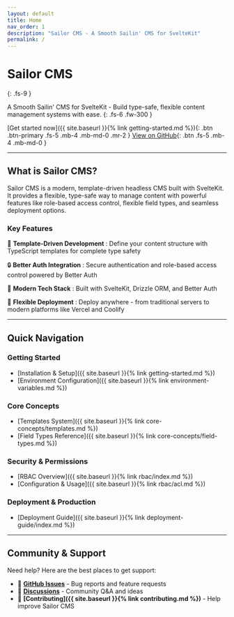 ```yaml
---
layout: default
title: Home
nav_order: 1
description: "Sailor CMS - A Smooth Sailin' CMS for SvelteKit"
permalink: /
---
```


# Sailor CMS

{: .fs-9 }

A Smooth Sailin' CMS for SvelteKit - Build type-safe, flexible content management systems with ease.
{: .fs-6 .fw-300 }

[Get started now]({{ site.baseurl }}{% link getting-started.md %}){: .btn .btn-primary .fs-5 .mb-4 .mb-md-0 .mr-2 }
[View on GitHub](https://github.com/jonkristian/sailor-cms){: .btn .fs-5 .mb-4 .mb-md-0 }

---

## What is Sailor CMS?

Sailor CMS is a modern, template-driven headless CMS built with SvelteKit. It provides a flexible, type-safe way to manage content with powerful features like role-based access control, flexible field types, and seamless deployment options.

### Key Features

🎨 **Template-Driven Development**
: Define your content structure with TypeScript templates for complete type safety

🔒 **Better Auth Integration**
: Secure authentication and role-based access control powered by Better Auth

📱 **Modern Tech Stack**
: Built with SvelteKit, Drizzle ORM, and Better Auth

🚀 **Flexible Deployment**
: Deploy anywhere - from traditional servers to modern platforms like Vercel and Coolify

---

## Quick Navigation

### Getting Started

- [Installation & Setup]({{ site.baseurl }}{% link getting-started.md %})
- [Environment Configuration]({{ site.baseurl }}{% link environment-variables.md %})

### Core Concepts

- [Templates System]({{ site.baseurl }}{% link core-concepts/templates.md %})
- [Field Types Reference]({{ site.baseurl }}{% link core-concepts/field-types.md %})

### Security & Permissions

- [RBAC Overview]({{ site.baseurl }}{% link rbac/index.md %})
- [Configuration & Usage]({{ site.baseurl }}{% link rbac/acl.md %})

### Deployment & Production

- [Deployment Guide]({{ site.baseurl }}{% link deployment-guide/index.md %})

---

## Community & Support

Need help? Here are the best places to get support:

- 🐛 **[GitHub Issues](https://github.com/jonkristian/sailor-cms/issues)** - Bug reports and feature requests
- 💬 **[Discussions](https://github.com/jonkristian/sailor-cms/discussions)** - Community Q&A and ideas
- 🤝 **[Contributing]({{ site.baseurl }}{% link contributing.md %})** - Help improve Sailor CMS

